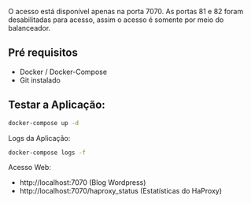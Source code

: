 O acesso está disponível apenas na porta 7070. As portas 81 e 82 foram desabilitadas para acesso, assim o acesso é somente por meio do balanceador.

## Pré requisitos

- Docker / Docker-Compose
- Git instalado

## Testar a Aplicação:

```bash
docker-compose up -d
```
Logs da Aplicação:

```bash
docker-compose logs -f
```

Acesso Web:
- http://localhost:7070 (Blog Wordpress)
- http://localhost:7070/haproxy_status (Estatísticas do HaProxy)